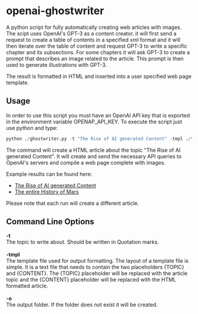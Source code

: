 # openai-ghostwriter

A python script for fully automatically creating web articles with images. The scipt uses OpenAI's GPT-3 as a content creator. it will first send a request to create a table of contents in a specified xml format and it will then iterate over the table of content and request GPT-3 to write a specific chapter and its subsections. For some chapters it will ask GPT-3 to create a prompt that describes an image related to the article. This prompt is then used to generate illustrations with GPT-3.

The result is formatted in HTML and inserted into a user specified web page template.

## Usage

In order to use this script you must have an OpenAI API key that is exported in the environment variable OPENAP_API_KEY.
To execute the script just use python and type:

```python
python ./ghostwriter.py -t "The Rise of AI generated Content" -tmpl ./template.html -o ai_content
```

The command will create a HTML article about the topic "The Rise of AI generated Content". It will create and send the necessary API queries to OpenAI's servers and compile a web page complete with images. 

Example results can be found here: 

* [The Rise of AI generated Content](https://beltoforion.de/de/gpt3-ghostwriter/article_ai_content/index.php)
* [The entire History of Mars](https://beltoforion.de/de/gpt3-ghostwriter/article_history_of_mars/index.php)

Please note that each run will create a different article.

 ## Command Line Options

<b>-t</b><br/> The topic to write about. Should be written in Quotation marks.
<br/><br/>
<b>-tmpl</b><br/> The template file used for output formatting. The layout of a template file is simple. It is a text file that needs to contain the two placeholders {TOPIC} and {CONTENT}. The {TOPIC} placeholder will be replaced with the article topic and the {CONTENT} placeholder will be replaced with the HTML formatted article.
<br/><br/>
<b>-o</b><br/> The output folder. If the folder does not exist it will be created.
 
